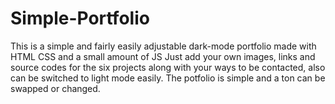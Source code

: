 # Simple-Portfolio
This is a simple and fairly easily adjustable dark-mode portfolio made with HTML CSS and a small amount of JS
Just add your own images, links and source codes for the six projects along with your ways to be contacted, also can be switched to light mode easily. 
The potfolio is simple and a ton can be swapped or changed.

